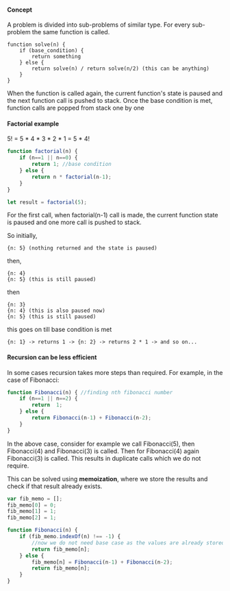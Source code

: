 #### Concept

A problem is divided into sub-problems of similar type. For every sub-problem the same function is called.

```
function solve(n) {
    if (base_condition) {
        return something
    } else {
        return solve(n) / return solve(n/2) (this can be anything)
    }
}
```

When the function is called again, the current function's state is paused and the next function call is pushed to stack.
Once the base condition is met, function calls are popped from stack one by one

#### Factorial example

5! = 5 * 4 * 3 * 2 * 1 = 5 * 4!

```js
function factorial(n) {
    if (n==1 || n==0) {
        return 1; //base condition
    } else {
        return n * factorial(n-1);
    }
}

let result = factorial(5);
```

For the first call, when factorial(n-1) call is made, the current function state is paused and one more call is pushed to stack. 

So initially, 

```
{n: 5} (nothing returned and the state is paused)
```

then,

```
{n: 4}
{n: 5} (this is still paused)
```

then 

```
{n: 3}
{n: 4} (this is also paused now)
{n: 5} (this is still paused)
```

this goes on till base condition is met

```
{n: 1} -> returns 1 -> {n: 2} -> returns 2 * 1 -> and so on...
```

#### Recursion can be less efficient

In some cases recursion takes more steps than required. For example, in the case of Fibonacci:

```js
function Fibonacci(n) { //finding nth fibonacci number
    if (n==1 || n==2) {
        return  1;
    } else {
        return Fibonacci(n-1) + Fibonacci(n-2);
    }
} 
```

In the above case, consider for example we call Fibonacci(5), then Fibonacci(4) and Fibonacci(3) is called. Then for Fibonacci(4) again Fibonacci(3) is called. This results in duplicate calls which we do not require.

This can be solved using <b>memoization</b>, where we store the results and check if that result already exists.

```js
var fib_memo = [];
fib_memo[0] = 0;
fib_memo[1] = 1;
fib_memo[2] = 1;

function Fibonacci(n) { 
    if (fib_memo.indexOf(n) !== -1) {
    	//now we do not need base case as the values are already stored
        return fib_memo[n];
    } else {
        fib_memo[n] = Fibonacci(n-1) + Fibonacci(n-2);
        return fib_memo[n];
    }
} 
```

